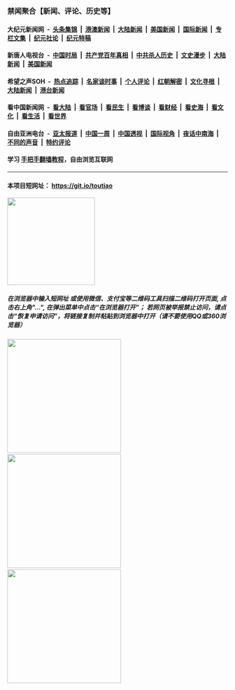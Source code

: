 ### 禁闻聚合【新闻、评论、历史等】

#### 大纪元新闻网 &nbsp;-&nbsp; [头条集锦](indexes/E头条集锦.md?t=03160302) &nbsp;|&nbsp; [港澳新闻](indexes/E港澳新闻.md?t=03160302)  &nbsp;|&nbsp; [大陆新闻](indexes/E大陆新闻.md?t=03160302) &nbsp;|&nbsp; [美国新闻](indexes/E美国新闻.md?t=03160302) &nbsp;|&nbsp; [国际新闻](indexes/E国际新闻.md?t=03160302) &nbsp;|&nbsp; [专栏文集](indexes/E专栏文集.md?t=03160302) &nbsp;|&nbsp; [纪元社论](indexes/E纪元社论.md?t=03160302) &nbsp;|&nbsp; [纪元特稿](indexes/E纪元特稿.md?t=03160302) 

#### 新唐人电视台 &nbsp;-&nbsp; [中国时局](indexes/N中国时局.md?t=03160302) &nbsp;|&nbsp; [共产党百年真相](indexes/N共产党百年真相.md?t=03160302) &nbsp;|&nbsp; [中共杀人历史](indexes/N中共杀人历史.md?t=03160302) &nbsp;|&nbsp; [文史漫步](indexes/N文史漫步.md?t=03160302) &nbsp;|&nbsp; [大陆新闻](indexes/N大陆新闻.md?t=03160302) &nbsp;|&nbsp; [美国新闻](indexes/N美国新闻.md?t=03160302)

#### 希望之声SOH &nbsp;-&nbsp; [热点追踪](indexes/H热点追踪.md?t=03160302) &nbsp;|&nbsp; [名家谈时事](indexes/H名家谈时事.md?t=03160302) &nbsp;|&nbsp; [个人评论](indexes/H个人评论.md?t=03160302)  &nbsp;|&nbsp; [红朝解密](indexes/H红朝解密.md?t=03160302) &nbsp;|&nbsp; [文化寻根](indexes/H文化寻根.md?t=03160302) &nbsp;|&nbsp; [大陆新闻](indexes/H大陆新闻.md?t=03160302) &nbsp;|&nbsp; [港台新闻](indexes/H港台新闻.md?t=03160302)

#### 看中国新闻网 &nbsp;-&nbsp; [看大陆](indexes/S看大陆.md?t=03160302) &nbsp;|&nbsp; [看官场](indexes/S看官场.md?t=03160302) &nbsp;|&nbsp; [看民生](indexes/S看民生.md?t=03160302)  &nbsp;|&nbsp; [看博谈](indexes/S看博谈.md?t=03160302) &nbsp;|&nbsp; [看财经](indexes/S看财经.md?t=03160302) &nbsp;|&nbsp; [看史海](indexes/S看史海.md?t=03160302) &nbsp;|&nbsp; [看文化](indexes/S看文化.md?t=03160302) &nbsp;|&nbsp; [看生活](indexes/S看生活.md?t=03160302) &nbsp;|&nbsp; [看世界](indexes/S看世界.md?t=03160302)

#### 自由亚洲电台 &nbsp;-&nbsp; [亚太报道](indexes/R亚太报道.md?t=03160302) &nbsp;|&nbsp; [中国一周](indexes/R中国一周.md?t=03160302) &nbsp;|&nbsp; [中国透视](indexes/R中国透视.md?t=03160302)  &nbsp;|&nbsp; [国际视角](indexes/R国际视角.md?t=03160302) &nbsp;|&nbsp; [夜话中南海](indexes/R夜话中南海.md?t=03160302) &nbsp;|&nbsp; [不同的声音](indexes/R不同的声音.md?t=03160302) &nbsp;|&nbsp; [特约评论](indexes/R特约评论.md?t=03160302)

#### 学习 [手把手翻墙教程](https://github.com/gfw-breaker/guides/wiki)，自由浏览互联网

----

#### 本项目短网址： https://git.io/toutiao
<img src="https://raw.githubusercontent.com/gfw-breaker/banned-news/master/scripts/img/qr.png" width="200px"/>  

##### 在浏览器中输入短网址 或使用微信、支付宝等二维码工具扫描二维码打开页面, 点击右上角"...", 在弹出菜单中点击“在浏览器打开”； 若网页被举报禁止访问，请点击“恢复申请访问”，将链接复制并粘贴到浏览器中打开（请不要使用QQ或360浏览器）

<img src="https://raw.githubusercontent.com/gfw-breaker/banned-news/master/scripts/img/1.png" width="260px"/> &nbsp; <img src="https://raw.githubusercontent.com/gfw-breaker/banned-news/master/scripts/img/2.png" width="260px"/> &nbsp; <img src="https://raw.githubusercontent.com/gfw-breaker/banned-news/master/scripts/img/3.png" width="260px"/>
